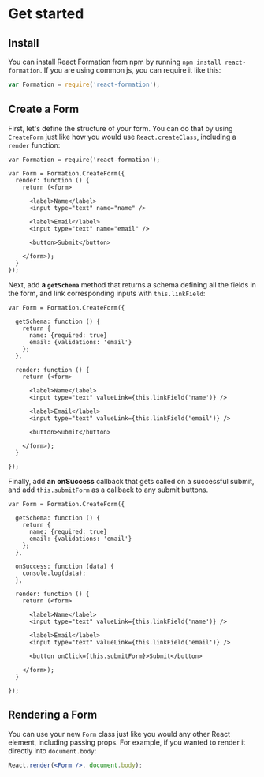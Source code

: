 # Get started

## Install

You can install React Formation from npm by running `npm install react-formation`. If you are using common js, you can require it like this:

```jsx
var Formation = require('react-formation');
```

## Create a Form

First, let's define the structure of your form. You can do that by using `CreateForm` just like how you would use `React.createClass`, including a `render` function:

```jsx{3}
var Formation = require('react-formation');

var Form = Formation.CreateForm({
  render: function () {
    return (<form>

      <label>Name</label>
      <input type="text" name="name" />

      <label>Email</label>
      <input type="text" name="email" />

      <button>Submit</button>

    </form>);
  }
});
```

Next, add **a `getSchema`** method that returns a schema defining all the fields in the form, and link corresponding inputs with `this.linkField`:

```jsx{3-8,13,16}
var Form = Formation.CreateForm({

  getSchema: function () {
    return {
      name: {required: true}
      email: {validations: 'email'}
    };
  },

  render: function () {
    return (<form>

      <label>Name</label>
      <input type="text" valueLink={this.linkField('name')} />

      <label>Email</label>
      <input type="text" valueLink={this.linkField('email')} />

      <button>Submit</button>

    </form>);
  }

});
```

Finally, add **an onSuccess** callback that gets called on a successful submit, and add `this.submitForm` as a callback to any submit buttons.

```jsx{10-12,23}
var Form = Formation.CreateForm({

  getSchema: function () {
    return {
      name: {required: true}
      email: {validations: 'email'}
    };
  },

  onSuccess: function (data) {
    console.log(data);
  },

  render: function () {
    return (<form>

      <label>Name</label>
      <input type="text" valueLink={this.linkField('name')} />

      <label>Email</label>
      <input type="text" valueLink={this.linkField('email')} />

      <button onClick={this.submitForm}>Submit</button>

    </form>);
  }

});
```

## Rendering a Form

You can use your new `Form` class just like you would any other React element, including passing props. For example, if you wanted to render it directly into `document.body`:

```jsx
React.render(<Form />, document.body);
```
